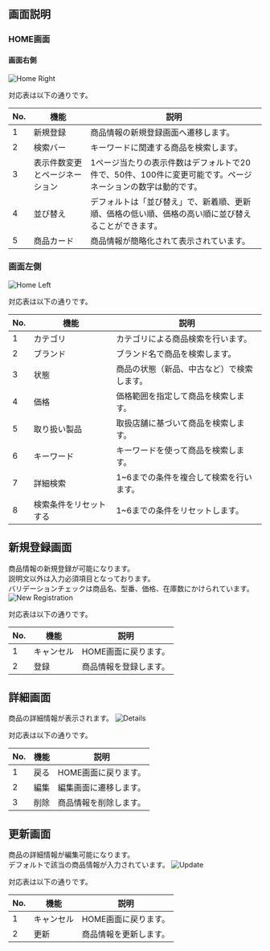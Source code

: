 ## 画面説明

### HOME画面

#### 画面右側
![Home Right](https://github.com/yuuki-katou/inventory_management_app_front/assets/142807995/155b76d7-3492-4dc4-bbe9-37361adb6abf)

対応表は以下の通りです。

| No. | 機能                 | 説明 |
| --- | -------------------- | ---- |
| 1   | 新規登録             | 商品情報の新規登録画面へ遷移します。 |
| 2   | 検索バー             | キーワードに関連する商品を検索します。 |
| 3   | 表示件数変更とページネーション | 1ページ当たりの表示件数はデフォルトで20件で、50件、100件に変更可能です。ページネーションの数字は動的です。 |
| 4   | 並び替え             | デフォルトは「並び替え」で、新着順、更新順、価格の低い順、価格の高い順に並び替えることができます。 |
| 5   | 商品カード           | 商品情報が簡略化されて表示されています。 |

### 画面左側
![Home Left](https://github.com/yuuki-katou/inventory_management_app_front/assets/142807995/ec42ba44-8e21-4db3-a3bd-c4699cf6ed88)

対応表は以下の通りです。

| No. | 機能                 | 説明 |
| --- | -------------------- | ---- |
| 1   | カテゴリ             | カテゴリによる商品検索を行います。 |
| 2   | ブランド             | ブランド名で商品を検索します。 |
| 3   | 状態                 | 商品の状態（新品、中古など）で検索します。 |
| 4   | 価格                 | 価格範囲を指定して商品を検索します。 |
| 5   | 取り扱い製品         | 取扱店舗に基づいて商品を検索します。 |
| 6   | キーワード           | キーワードを使って商品を検索します。 |
| 7   | 詳細検索             | 1~6までの条件を複合して検索を行います。 |
| 8   | 検索条件をリセットする | 1~6までの条件をリセットします。 |

## 新規登録画面
商品情報の新規登録が可能になります。<br>
説明文以外は入力必須項目となっております。<br>
バリデーションチェックは商品名、型番、価格、在庫数にかけられています。
![New Registration](https://github.com/yuuki-katou/inventory_management_app_front/assets/142807995/f5a65773-a57e-4351-9895-3c104d554db8)

対応表は以下の通りです。

| No. | 機能         | 説明 |
| --- | ------------ | ---- |
| 1   | キャンセル   | HOME画面に戻ります。 |
| 2   | 登録         | 商品情報を登録します。 |

## 詳細画面
商品の詳細情報が表示されます。
![Details](https://github.com/yuuki-katou/inventory_management_app_front/assets/142807995/36d14090-d60c-4d76-af62-468966e292d8)

対応表は以下の通りです。

| No. | 機能         | 説明 |
| --- | ------------ | ---- |
| 1   | 戻る         | HOME画面に戻ります。 |
| 2   | 編集         | 編集画面に遷移します。 |
| 3   | 削除         | 商品情報を削除します。 |

## 更新画面
商品の詳細情報が編集可能になります。<br>
デフォルトで該当の商品情報が入力されています。
![Update](https://github.com/yuuki-katou/inventory_management_app_front/assets/142807995/ee82612f-c3de-4611-acd8-49c8f467a8c4)

対応表は以下の通りです。

| No. | 機能         | 説明 |
| --- | ------------ | ---- |
| 1   | キャンセル   | HOME画面に戻ります。 |
| 2   | 更新         | 商品情報を更新します。 |



